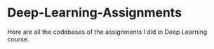 # Deep-Learning-Assignments
Here are all the codebases of the assignments I did in Deep Learning course.
